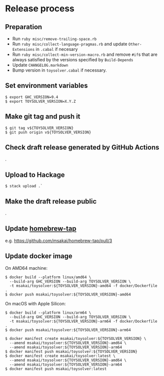 # Release process

## Preparation

* Run `ruby misc/remove-trailing-space.rb`
* Run `ruby misc/collect-language-pragmas.rb` and update `Other-Extensions` in `.cabal` if necesary
* Run `ruby misc/collect-min-version-macro.rb` and remove `#if`s that are always satisfied by the versions specified by `Build-Depends`
* Update `CHANGELOG.markdown`
* Bump version in `toysolver.cabal` if necessary.

## Set environment variables

```shell-session
$ export GHC_VERSION=9.4
$ export TOYSOLVER_VERSION=X.Y.Z
```

## Make git tag and push it

```shell-session
$ git tag v${TOYSOLVER_VERSION}
$ git push origin v${TOYSOLVER_VERSION}
```

## Check draft release generated by GitHub Actions

.

## Upload to Hackage

```shell-session
$ stack upload .`
```

## Make the draft release public

.

## Update [homebrew-tap](https://github.com/msakai/homebrew-tap)

e.g. https://github.com/msakai/homebrew-tap/pull/3

## Update docker image

On AMD64 machine:

```shell-session
$ docker build --platform linux/amd64 \
  --build-arg GHC_VERSION --build-arg TOYSOLVER_VERSION \
  -t msakai/toysolver:${TOYSOLVER_VERSION}-amd64 -f docker/Dockerfile .
$ docker push msakai/toysolver:${TOYSOLVER_VERSION}-amd64
```

On macOS with Apple Silicon:

```shell-session
$ docker build --platform linux/arm64 \
  --build-arg GHC_VERSION --build-arg TOYSOLVER_VERSION \
  -t msakai/toysolver:${TOYSOLVER_VERSION}-arm64 -f docker/Dockerfile .
$ docker push msakai/toysolver:${TOYSOLVER_VERSION}-arm64
```

```shell-session
$ docker manifest create msakai/toysolver:${TOYSOLVER_VERSION} \
  --amend msakai/toysolver:${TOYSOLVER_VERSION}-amd64 \
  --amend msakai/toysolver:${TOYSOLVER_VERSION}-arm64
$ docker manifest push msakai/toysolver:${TOYSOLVER_VERSION}
$ docker manifest create msakai/toysolver:latest \
  --amend msakai/toysolver:${TOYSOLVER_VERSION}-amd64 \
  --amend msakai/toysolver:${TOYSOLVER_VERSION}-arm64
$ docker manifest push msakai/toysolver:latest
```
